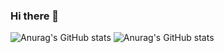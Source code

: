 ### Hi there 👋

<!--
**soyajo/soyajo** is a ✨ _special_ ✨ repository because its `README.md` (this file) appears on your GitHub profile.

Here are some ideas to get you started:

- 🔭 I’m currently working on ...
- 🌱 I’m currently learning ...
- 👯 I’m looking to collaborate on ...
- 🤔 I’m looking for help with ...
- 💬 Ask me about ...
- 📫 How to reach me: ...
- 😄 Pronouns: ...
- ⚡ Fun fact: ...
-->

<!-- <img src="https://img.shields.io/badge/Android-3DDC84?style=flat-square&logo=Android&logoColor=white"/> -->

![Anurag's GitHub stats](https://github-readme-stats.vercel.app/api?username=thdi4564@nate.com&show_icons=true&theme=radical)
![Anurag's GitHub stats](https://github-readme-stats.vercel.app/api?username=thdi4564@nate.com&theme=dark&show_icons=true)
